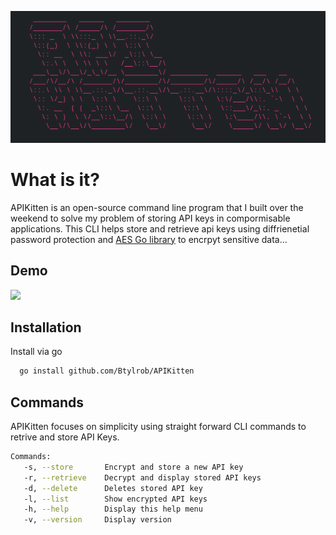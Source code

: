 ![Colored ASCII Art](demo/image.png)
# What is it?
 APIKitten is an open-source command line program that I built over the weekend to solve my problem of storing API keys in compormisable applications.
 This CLI helps store and retrieve api keys using diffrienetial password protection and [AES Go library](https://pkg.go.dev/crypto/aes) to encrpyt sensitive data...

## Demo

![](.gif)

## Installation

Install via go

```bash
  go install github.com/Btylrob/APIKitten
```
    
## Commands
APIKitten focuses on simplicity using straight forward CLI commands to retrive and store API Keys. 

```bash
Commands:
   -s, --store       Encrypt and store a new API key
   -r, --retrieve    Decrypt and display stored API keys
   -d, --delete      Deletes stored API key
   -l, --list        Show encrypted API keys
   -h, --help        Display this help menu
   -v, --version     Display version
```

